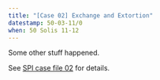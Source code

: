 ```yaml
---
title: "[Case 02] Exchange and Extortion"
datestamp: 50-03-11/0
when: 50 Solis 11-12
---
```


Some other stuff happened.

See [SPI case file 02](https://docs.google.com/document/d/1mK75IptgDAnj2oNsZszR-w7NVldmF3ToXz4--mXj74k/edit) for details.
